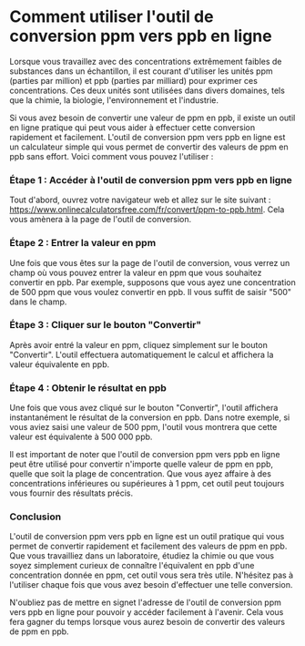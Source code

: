 Comment utiliser l'outil de conversion ppm vers ppb en ligne
============================================================

Lorsque vous travaillez avec des concentrations extrêmement faibles de substances dans un échantillon, il est courant d'utiliser les unités ppm (parties par million) et ppb (parties par milliard) pour exprimer ces concentrations. Ces deux unités sont utilisées dans divers domaines, tels que la chimie, la biologie, l'environnement et l'industrie.

Si vous avez besoin de convertir une valeur de ppm en ppb, il existe un outil en ligne pratique qui peut vous aider à effectuer cette conversion rapidement et facilement. L'outil de conversion ppm vers ppb en ligne est un calculateur simple qui vous permet de convertir des valeurs de ppm en ppb sans effort. Voici comment vous pouvez l'utiliser :

### Étape 1 : Accéder à l'outil de conversion ppm vers ppb en ligne

Tout d'abord, ouvrez votre navigateur web et allez sur le site suivant : <https://www.onlinecalculatorsfree.com/fr/convert/ppm-to-ppb.html>. Cela vous amènera à la page de l'outil de conversion.

### Étape 2 : Entrer la valeur en ppm

Une fois que vous êtes sur la page de l'outil de conversion, vous verrez un champ où vous pouvez entrer la valeur en ppm que vous souhaitez convertir en ppb. Par exemple, supposons que vous ayez une concentration de 500 ppm que vous voulez convertir en ppb. Il vous suffit de saisir "500" dans le champ.

### Étape 3 : Cliquer sur le bouton "Convertir"

Après avoir entré la valeur en ppm, cliquez simplement sur le bouton "Convertir". L'outil effectuera automatiquement le calcul et affichera la valeur équivalente en ppb.

### Étape 4 : Obtenir le résultat en ppb

Une fois que vous avez cliqué sur le bouton "Convertir", l'outil affichera instantanément le résultat de la conversion en ppb. Dans notre exemple, si vous aviez saisi une valeur de 500 ppm, l'outil vous montrera que cette valeur est équivalente à 500 000 ppb.

Il est important de noter que l'outil de conversion ppm vers ppb en ligne peut être utilisé pour convertir n'importe quelle valeur de ppm en ppb, quelle que soit la plage de concentration. Que vous ayez affaire à des concentrations inférieures ou supérieures à 1 ppm, cet outil peut toujours vous fournir des résultats précis.

### Conclusion

L'outil de conversion ppm vers ppb en ligne est un outil pratique qui vous permet de convertir rapidement et facilement des valeurs de ppm en ppb. Que vous travailliez dans un laboratoire, étudiez la chimie ou que vous soyez simplement curieux de connaître l'équivalent en ppb d'une concentration donnée en ppm, cet outil vous sera très utile. N'hésitez pas à l'utiliser chaque fois que vous avez besoin d'effectuer une telle conversion.

N'oubliez pas de mettre en signet l'adresse de l'outil de conversion ppm vers ppb en ligne pour pouvoir y accéder facilement à l'avenir. Cela vous fera gagner du temps lorsque vous aurez besoin de convertir des valeurs de ppm en ppb.